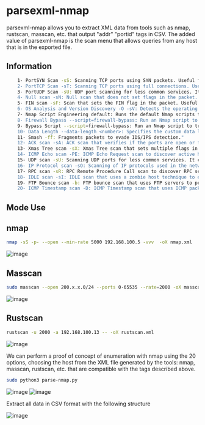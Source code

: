 # parsexml-nmap

parsexml-nmap allows you to extract XML data from tools such as nmap, rustscan, masscan, etc. that output "addr" "portid" tags in CSV.
The added value of parsexml-nmap is the scan menu that allows queries from any host that is in the exported file.

## Information

```sh
    1- PortSYN Scan -sS: Scanning TCP ports using SYN packets. Useful for discovering services without being intrusive."
    2- PortTCP Scan -sT: Scanning TCP ports using full connections. Useful for stealth scanning, but slower."
    3- PortUDP Scan -sU: UDP port scanning for less common services. It can be slow and less reliable."
    4- Null scan -sN: Null scan that does not set flags in the packet. Useful for evading certain firewall defenses."
    5- FIN scan -sF: Scan that sets the FIN flag in the packet. Useful for evading certain firewall defenses."
    6- OS Analysis and Version Discovery -O -sV: Detects the operating system and version of the service. Useful for detailed information."
    7- Nmap Script Engineering default: Runs the default Nmap scripts to detect vulnerabilities and additional services."
    8- Firewall Bypass --script=firewall-bypass: Run an Nmap script to try to bypass firewalls."
    9- Bypass Script --script=firewall-bypass: Run an Nmap script to try to bypass firewalls."
    10- Data Length --data-length <number>: Specifies the custom data length in packets. It may confuse IDS/IPS."
    11- Smash -ff: Fragments packets to evade IDS/IPS detection."
    12- ACK scan -sA: ACK scan that verifies if the ports are open or filtered by a firewall."
    13- Xmas Tree scan -sX: Xmas Tree scan that sets multiple flags in the packet. Useful for evading firewall defenses."
    14- ICMP Echo scan -PE: ICMP Echo Request scan to discover active hosts."
    15- UDP scan -sU: Scanning UDP ports for less common services. It can be slow and less reliable."
    16- IP Protocol scan -sO: Scanning of IP protocols used in the network."
    17- RPC scan -sR: RPC Remote Procedure Call scan to discover RPC services."
    18- IDLE scan -sI: IDLE scan that uses a zombie host technique to evade detection."
    19- FTP Bounce scan -b: FTP bounce scan that uses FTP servers to perform indirect scans."
    20- ICMP Timestamp scan -D: ICMP Timestamp scan that uses ICMP packets to obtain response time information from hosts and evade some firewall defenses.
```
## Mode Use

## nmap 

```sh
nmap -sS -p- --open --min-rate 5000 192.168.100.5 -vvv  -oX nmap.xml
```
![image](https://github.com/HernanRodriguez1/parsexml-nmap/assets/66162160/f0b17262-0176-487b-8e86-4b8701f1c3f2)


## Masscan

```sh
sudo masscan --open 200.x.x.0/24 --ports 0-65535 --rate=2000 -oX masscan.xml
```
![image](https://github.com/HernanRodriguez1/parsexml-nmap/assets/66162160/479a75bf-e9a1-4443-8655-573fb03e1e9d)


## Rustscan

```sh
rustscan -u 2000 -a 192.168.100.13 -- -oX rustscan.xml
```

![image](https://github.com/HernanRodriguez1/parsexml-nmap/assets/66162160/7903b116-278e-4061-b375-0475c7fb248c)

We can perform a proof of concept of enumeration with nmap using the 20 options, choosing the host from the XML file generated by the tools: nmap, masscan, rustscan, etc. that are compatible with the tags described above.

```sh
sudo python3 parse-nmap.py
```
![image](https://github.com/HernanRodriguez1/parsexml-nmap/assets/66162160/f4ddc839-c9c6-446c-930a-695b78fbd626)
![image](https://github.com/HernanRodriguez1/parsexml-nmap/assets/66162160/52210a1c-b71b-4d29-8dc5-782294fc1b32)

Extract all data in CSV format with the following structure

![image](https://github.com/HernanRodriguez1/parsexml-nmap/assets/66162160/0c31a975-f9fe-4d29-b07f-e0d363da7801)
